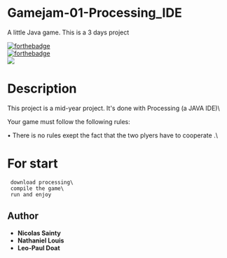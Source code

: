 # Gamejam-01-Processing_IDE
A little Java game. This is a 3 days project


[![forthebadge](https://forthebadge.com/images/badges/contains-tasty-spaghetti-code.svg)](https://forthebadge.com)\
[![forthebadge](https://forthebadge.com/images/badges/made-with-java.svg)](https://forthebadge.com)\
<img src="https://img.shields.io/badge/TEK-1-green.svg"/>

# Description
This project is a mid-year project. It's done with Processing (a JAVA IDE)\

Your game must follow the following rules:

• There is no rules exept the fact that the two plyers have to cooperate .\

# For start
     download processing\
     compile the game\
     run and enjoy

## Author
* **Nicolas Sainty**
* **Nathaniel Louis**
* **Leo-Paul Doat**
